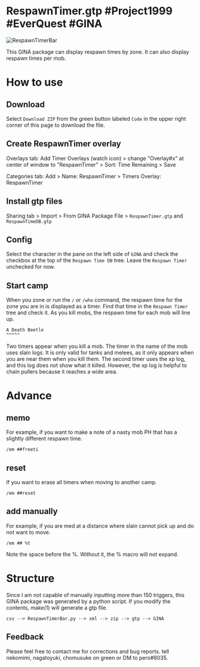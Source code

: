 # RespawnTimer.gtp #Project1999 #EverQuest #GINA

![RespawnTimerBar](https://user-images.githubusercontent.com/31529757/184501743-60a690e0-284d-4092-ad1a-f4be8d208629.png)


This GINA package can display respawn times by zone. It can also display respawn times per mob.

# How to use

## Download
Select `Download ZIP` from the green button labeled `Code` in the upper right corner of this page to download the file.
 
## Create RespawnTimer overlay

Overlays tab: Add Timer Overlays (watch icon) > change "Overlay#x" at center of window to "RespawnTimer" > Sort: Time Remaining > Save

Categories tab: Add > Name: RespawnTimer > Timers Overlay: RespawnTimer

## Install gtp files
Sharing tab > Import > From GINA Package File > `RespawnTimer.gtp` and `RespawnTimeDB.gtp`

## Config
Select the character in the pane on the left side of `GINA` and check the checkbox at the top of the `Respawn Time DB` tree.
Leave the `Respawn Timer` unchecked for now.

## Start camp
When you zone or run the `/` or `/who` command, the respawn time for the zone you are in is displayed as a timer.
Find that time in the `Respawn Timer` tree and check it. As you kill mobs, the respawn time for each mob will line up.

```
A Death Beetle
^^^^^
```

Two timers appear when you kill a mob. The timer in the name of the mob uses slain logs. It is only valid for tanks and melees, as it only appears when you are near them when you kill them.
The second timer uses the xp log, and this log does not show what it killed. However, the xp log is helpful to chain pullers because it reaches a wide area.

# Advance

## memo
For example, if you want to make a note of a nasty mob PH that has a slightly different respawn time.
```
/em ##freeti
```

## reset
If you want to erase all timers when moving to another camp.
```
/em ##reset
```

## add manually
For example, if you are med at a distance where slain cannot pick up and do not want to move.
```
/em ## %t
```
Note the space before the %. Without it, the % macro will not expand.

# Structure

Since I am not capable of manually inputting more than 150 triggers, this GINA package was generated by a python script.
If you modify the contents, make(1) will generate a gtp file.
```
csv --> RespawnTimerBar.py --> xml --> zip --> gtp --> GINA
```

## Feedback
Please feel free to contact me for corrections and bug reports.
tell nekomimi, nagatoyuki, chomusuke on green or DM to pero#8035.
